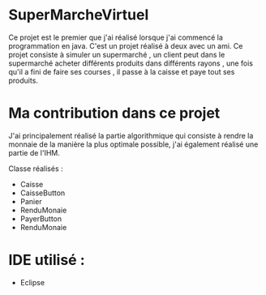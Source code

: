 # SuperMarcheVirtuel
Ce projet est le premier que j'ai réalisé lorsque j'ai commencé la programmation en java. C'est un projet réalisé à deux avec un ami.
Ce projet consiste à simuler un supermarché , un client peut dans le supermarché acheter différents produits dans différents rayons , une fois qu'il a fini de faire ses courses , il passe à la caisse et paye tout ses produits.

# Ma contribution dans ce projet

J'ai principalement réalisé la partie algorithmique qui consiste à rendre la monnaie de la manière la plus optimale possible, j'ai également réalisé une partie de l'IHM.

Classe réalisés : 

- Caisse
- CaisseButton
- Panier
- RenduMonaie
- PayerButton
- RenduMonaie

# IDE utilisé : 
- Eclipse
